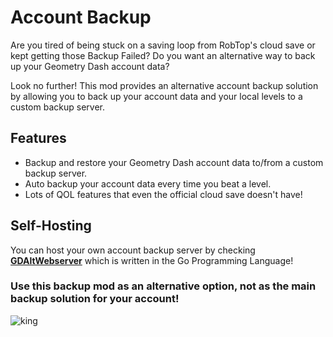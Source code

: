 # Account Backup

Are you tired of being stuck on a saving loop from RobTop's cloud save or kept getting those <cr>Backup Failed</c>? Do you want an alternative way to back up your Geometry Dash account data? 

<cg>Look no further!</c> This mod provides an <cl>alternative account backup solution</c> by allowing you to back up your account data and your local levels to a custom backup server.

## Features

- Backup and restore your Geometry Dash account data to/from a custom backup server.
- Auto backup your account data every time you beat a level.
- Lots of QOL features that even the official cloud save doesn't have!

## Self-Hosting
<cy>You can host your own account backup server by checking **[GDAltWebserver](https://github.com/DumbCaveSpider/GDAltWebserver)** which is written in the <cc>Go Programming Language!</c>

### <cr>Use this backup mod as an alternative option, not as the main backup solution for your account!</c>

![king](arcticwoof.twitch_interactive/king.png)